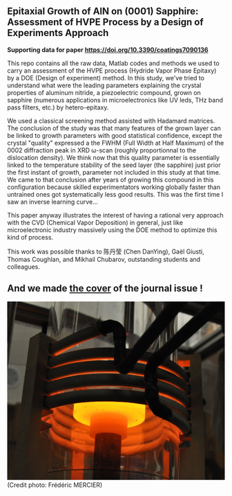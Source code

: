 ## Epitaxial Growth of AlN on (0001) Sapphire: Assessment of HVPE Process by a Design of Experiments Approach

**Supporting data for paper https://doi.org/10.3390/coatings7090136**

This repo contains all the raw data, Matlab codes and methods we used to carry an assessment of the HVPE process (Hydride Vapor Phase Epitaxy) by a DOE (Design of experiment) method. In this study, we've tried to understand what were the leading parameters explaining the crystal properties of aluminum nitride, a piezoelectric compound, grown on sapphire (numerous applications in microelectronics like UV leds, THz band pass filters, etc.) by hetero-epitaxy. 

We used a classical screening method assisted with Hadamard matrices. The conclusion of the study was that many features of the grown layer can be linked to growth parameters with good statistical confidence, except the crystal "quality" expressed a the FWHM (Full Width at Half Maximum) of the 0002 diffraction peak in XRD ω-scan (roughly proportionnal to the dislocation density). We think now that this quality parameter is essentially linked to the temperature stability of the seed layer (the sapphire) just prior the first instant of growth, parameter not included in this study at that time. We came to that conclusion after years of growing this compound in this configuration because skilled experimentators working globally faster than untrained ones got systematically less good results. This was the first time I saw an inverse learning curve... 

This paper anyway illustrates the interest of having a rational very approach with the CVD (Chemical Vapor Deposition) in general, just like microelectronic industry massively using the DOE method to optimize this kind of process.

This work was possible thanks to 陈丹莹 (Chen DanYing), Gaël Giusti, Thomas Coughlan, and Mikhail Chubarov, outstanding students and colleagues.

## And we made [the cover](https://www.mdpi.com/2079-6412/7/9) of the journal issue !
![HVPE](Documentation/HVPE.JPG)
(Credit photo: Frédéric MERCIER)
